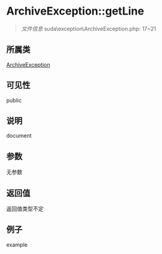 # ArchiveException::getLine

> *文件信息* suda\exception\ArchiveException.php: 17~21
## 所属类 

[ArchiveException](../ArchiveException.md)

## 可见性

  public  
## 说明

document

## 参数

无参数

## 返回值
返回值类型不定

## 例子

example